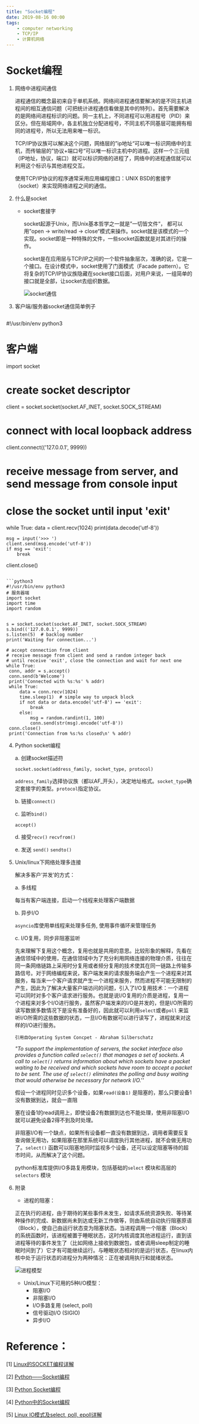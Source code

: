 ```yaml
---
title: "Socket编程"
date: 2019-08-16 00:00
tags:
	- computer networking
	- TCP/IP
	- 计算机网络
---
```




# Socket编程

1. 网络中进程间通信

   进程通信的概念最初来自于单机系统。网络间进程通信要解决的是不同主机进程间的相互通信问题（可把统计进程通信看做是其中的特列）。首先需要解决的是网络间进程标识的问题。同一主机上，不同进程可以用进程号（PID）来区分。但在局域网中，各主机独立分配进程号，不同主机不同基层可能拥有相同的进程号，所以无法用来唯一标识。

   TCP/IP协议族可以解决这个问题，网络层的”ip地址“可以唯一标识网络中的主机，而传输层的”协议+端口号“可以唯一标识主机中的进程。这样一个三元组（IP地址，协议，端口）就可以标识网络的进程了，网络中的进程通信就可以利用这个标识与其他进程交互。

   使用TCP/IP协议的程序通常采用应用编程接口：UNIX BSD的套接字（socket）来实现网络进程之间的通信。

2. 什么是socket

   - socket套接字

     socket起源于Unix，而Unix基本哲学之一就是”一切皆文件“， 都可以用”open -> write/read -> close“模式来操作。socket就是该模式的一个实现。socket即是一种特殊的文件，一些socket函数就是对其进行的操作。

     socket是在应用层与TCP/IP之间的一个软件抽象层次，准确的说，它是一个接口。在设计模式中，socket使用了门面模式（Facade pattern）。它将复杂的TCP/IP协议族隐藏在socket接口后面，对用户来说，一组简单的接口就是全部，让socket去组织数据。
     
     
     
     ![socket通信](../images/socket通信过程.png)
     
     

3. 客户端/服务器socket通信简单例子

   ```python3
#!/usr/bin/env python3
   # 客户端
import socket
   

   # create socket descriptor
client = socket.socket(socket.AF_INET, socket.SOCK_STREAM)
   # connect with local loopback address
client.connect(('127.0.0.1', 9999))
   
   # receive message from server, and send message from console input
   # close the socket until input 'exit'
   while True:
   	data = client.recv(1024)
   	print(data.decode('utf-8'))
   	
   	msg = input('>>> ')
   	client.send(msg.encode('utf-8'))
   	if msg == 'exit':
   		break
   client.close()
   ```
   
   ```python3
   #!/usr/bin/env python3
   # 服务器端
   import socket
   import time
   import random
   
   
   s = socket.socket(socket.AF_INET, socket.SOCK_STREAM)
   s.bind(('127.0.0.1', 9999))
   s.listen(5)  # backlog number
   print('Waiting for connection...')
   
   # accept connection from client
   # receive message from client and send a random integer back 
   # until receive 'exit', close the connection and wait for next one
   while True:
   	conn, addr = s.accept()
   	conn.send(b'Welcome')
   	print('Connected with %s:%s' % addr)
   	while True:
   		data = conn.recv(1024)
   		time.sleep(1)  # simple way to unpack block
   		if not data or data.encode('utf-8') == 'exit':
   			break
   		else:
   			msg = random.randint(1, 100)
   			conn.send(str(msg).encode('utf-8'))
   	conn.close()
   	print('Connection from %s:%s closed\n' % addr)
   ```
   
   
   
4. Python socket编程

   a. 创建socket描述符

   `socket.socket(address_family, socket_type, protocol)`

   `address_family`选择协议族（都以AF_开头），决定地址格式。`socket_type`确定套接字的类型。`protocol`指定协议。

   b. 链接`connect()`

   c. 监听`bind()`

   `accept()`

   d. 接受`recv()` `recvfrom()` 

   e. 发送 `send()`  `sendto()`

5. Unix/linux下网络处理多连接

   解决多客户‘并发’的方式：

   a. 多线程

   每当有客户端连接，启动一个线程来处理客户端数据

   b. 异步I/O

   ```asyncio```库使用单线程来处理多任务, 使用事件循环来管理任务

   c. I/O复用，同步非阻塞监听

   先来理解下复用这个概念，复用也就是共用的意思。比较形象的解释，先看在通信领域中的使用，在通信领域中为了充分利用网络连接的物理介质，往往在同一条网络链路上采用时分复用或者频分复用的技术使其在同一链路上传输多路信号。对于网络编程来说，客户端发来的请求服务端会产生一个进程来对其服务，每当来一个客户请求就产生一个进程来服务，然而进程不可能无限制的产生，因此为了解决大量客户端访问的问题，引入了I/O复用技术：一个进程可以同时对多个客户请求进行服务。也就是说I/O复用的介质是进程，复用一个进程来对多个I/O进行服务，虽然客户端发来的I/O是并发的，但是I/O所需的读写数据多数情况下是没有准备好的，因此就可以利用`select`或者`poll` 来监听I/O所需的这些数据的状态，一旦I/O有数据可以进行读写了，进程就来对这样的I/O进行服务。

   

   `引用自Operating System Concpet - Abraham Silberschatz`

   *"To support the implementation of servers, the socket interface also provides a function called `select()` that manages a set of sockets. A call to `select()` returns information about which sockets have a packet waiting to be received and which sockets have room to accept a packet to be sent. The use of `select()` eliminates the polling and busy waiting that would otherwise be necessary for network I/O.''*

   假设一个进程同时见识多个设备，如果`read(设备1)` 是阻塞的，那么只要设备1没有数据到达，就会一直阻

   塞在设备1的read调用上，即使设备2有数据到达也不能处理，使用非阻塞I/O就可以避免设备2得不到及时处理。

   非阻塞I/O有一个缺点，如果所有设备都一直没有数据到达，调用者需要反复查询做无用功，如果阻塞在那里系统可以调度执行其他进程，就不会做无用功了。`select()` 函数可以阻塞地同时监视多个设备，还可以设定阻塞等待的超市时间，从而解决了这个问题。

   python标准库提供I/O多路复用模块，包括基础的`select` 模块和高层的`selectors` 模块

6. 附录

   - 进程的阻塞：

   正在执行的进程，由于期待的某些事件未发生，如请求系统资源失败、等待某种操作的完成、新数据尚未到达或无新工作做等，则由系统自动执行阻塞原语（Block），使自己由运行状态变为阻塞状态。当进程调用一个阻塞（Block）的系统函数时，该进程被置于睡眠状态，这时内核调度其他进程运行，直到该进程等待的事件发生了（比如网络上接收到数据包，或者调用sleep制定的睡眠时间到了）它才有可能继续运行。与睡眠状态相对的是运行状态，在linux内核中处于运行状态的进程分为两种情况：正在被调用执行和就绪状态。
   
   ![进程模型](../images/%E8%BF%9B%E7%A8%8B%E6%A8%A1%E5%9E%8B.jpeg)
   
   - Unix/Linux下可用的5种I/O模型：
     - 阻塞I/O
     - 非阻塞I/O
     - I/O多路复用 (select, poll)
     - 信号驱动I/O (SIGIO)
     - 异步I/O

    

   

# Reference：

[1] [Linux的SOCKET编程详解](<https://www.cnblogs.com/jiangzhaowei/p/8261174.html>)

[2] [Python——Socket编程](<https://www.jianshu.com/p/4d0fab3fed16?utm_campaign=maleskine&utm_content=note&utm_medium=seo_notes&utm_source=recommendation>)

[3] [Python Socket编程](<https://www.jianshu.com/p/9207700ec26d>)

[4] [Python中的Socket编程](<https://keelii.gitbooks.io/socket-programming-in-python-cn/content/>)

[5] [Linux IO模式及select, poll, epoll详解](https://segmentfault.com/a/1190000003063859#articleHeader6)

